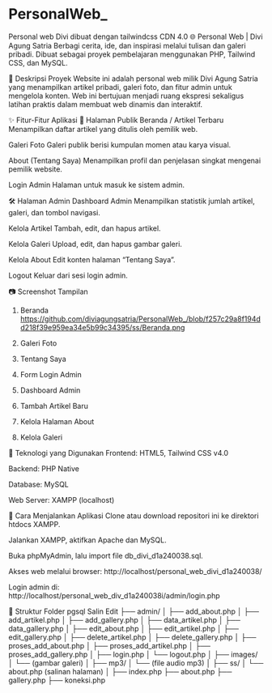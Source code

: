 # PersonalWeb_
Personal web Divi dibuat dengan tailwindcss CDN 4.0
🌐 Personal Web | Divi Agung Satria
Berbagi cerita, ide, dan inspirasi melalui tulisan dan galeri pribadi.
Dibuat sebagai proyek pembelajaran menggunakan PHP, Tailwind CSS, dan MySQL.

📌 Deskripsi Proyek
Website ini adalah personal web milik Divi Agung Satria yang menampilkan artikel pribadi, galeri foto, dan fitur admin untuk mengelola konten. Web ini bertujuan menjadi ruang ekspresi sekaligus latihan praktis dalam membuat web dinamis dan interaktif.

✨ Fitur-Fitur Aplikasi
📝 Halaman Publik
Beranda / Artikel Terbaru
Menampilkan daftar artikel yang ditulis oleh pemilik web.

Galeri Foto
Galeri publik berisi kumpulan momen atau karya visual.

About (Tentang Saya)
Menampilkan profil dan penjelasan singkat mengenai pemilik website.

Login Admin
Halaman untuk masuk ke sistem admin.

🛠 Halaman Admin
Dashboard Admin
Menampilkan statistik jumlah artikel, galeri, dan tombol navigasi.

Kelola Artikel
Tambah, edit, dan hapus artikel.

Kelola Galeri
Upload, edit, dan hapus gambar galeri.

Kelola About
Edit konten halaman “Tentang Saya”.

Logout
Keluar dari sesi login admin.

📷 Screenshot Tampilan
1. Beranda
https://github.com/diviagungsatria/PersonalWeb_/blob/f257c29a8f194dd218f39e959ea34e5b99c34395/ss/Beranda.png

2. Galeri Foto


3. Tentang Saya


4. Form Login Admin


5. Dashboard Admin


6. Tambah Artikel Baru


7. Kelola Halaman About


8. Kelola Galeri


🧰 Teknologi yang Digunakan
Frontend: HTML5, Tailwind CSS v4.0

Backend: PHP Native

Database: MySQL

Web Server: XAMPP (localhost)

🚀 Cara Menjalankan Aplikasi
Clone atau download repositori ini ke direktori htdocs XAMPP.

Jalankan XAMPP, aktifkan Apache dan MySQL.

Buka phpMyAdmin, lalu import file db_divi_d1a240038.sql.

Akses web melalui browser:
http://localhost/personal_web_divi_d1a240038/

Login admin di:
http://localhost/personal_web_div_d1a240038i/admin/login.php

📁 Struktur Folder
pgsql
Salin
Edit
├── admin/
│   ├── add_about.php
│   ├── add_artikel.php
│   ├── add_gallery.php
│   ├── data_artikel.php
│   ├── data_gallery.php
│   ├── edit_about.php
│   ├── edit_artikel.php
│   ├── edit_gallery.php
│   ├── delete_artikel.php
│   ├── delete_gallery.php
│   ├── proses_add_about.php
│   ├── proses_add_artikel.php
│   ├── proses_add_gallery.php
│   ├── login.php
│   └── logout.php
│
├── images/
│   └── (gambar galeri)
│
├── mp3/
│   └── (file audio mp3)
│
├── ss/
│   └── about.php (salinan halaman)
│
├── index.php
├── about.php
├── gallery.php
├── koneksi.php
